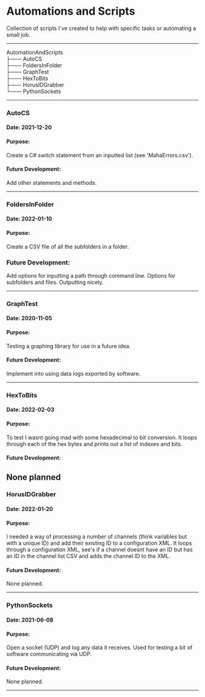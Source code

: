 # Automations and Scripts
Collection of scripts I've created to help with specific tasks or automating a small job.

---

AutomationAndScripts<br>
├─── AutoCS<br>
├─── FoldersInFolder<br>
├─── GraphTest<br>
├─── HexToBits<br>
├─── HorusIDGrabber<br>
└─── PythonSockets<br>

---

### AutoCS
#### Date:   2021-12-20
#### Purpose:
Create a C# switch statement from an inputted list (see 'MahaErrors.csv').
#### Future Development:
Add other statements and methods.

---

### FoldersInFolder
#### Date:   2022-01-10
#### Purpose:
Create a CSV file of all the subfolders in a folder.
### Future Development:
Add options for inputting a path through command line.
Options for subfolders and files.
Outputting nicely.

---

### GraphTest
#### Date:   2020-11-05
#### Purpose:
Testing a graphing library for use in a future idea.
#### Future Development:
Implement into using data logs exported by software.

---

### HexToBits
#### Date:   2022-02-03
#### Purpose:
To test I wasnt going mad with some hexadecimal to bit conversion. It loops through each of the hex bytes and prints out a list of indexes and bits.
#### Future Development:
None planned
---

### HorusIDGrabber
#### Date:   2022-01-20
#### Purpose:
I needed a way of processing a number of channels (think variables but with a unique ID) and add their existing ID to a configuration XML.
It loops through a configuration XML, see's if a channel doesnt have an ID but has an ID in the channel list CSV and adds the channel ID to the XML.
#### Future Development:
None planned.

---

### PythonSockets
#### Date:   2021-06-08
#### Purpose:
Open a socket (UDP) and log any data it receives.
Used for testing a bit of software communicating via UDP.
#### Future Development:
None planned.

---